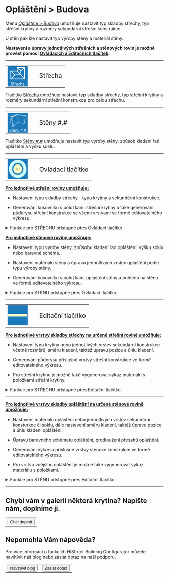 
<h1>Opláštění &gt; Budova</h1>

<p>Menu <u><i>Opláštění &gt; Budova</i></u> umožňuje nastavit typ skladby střechy, typ střešní krytiny a rozměry sekundární střešní konstrukce.</p>

<p>U stěn pak lze nastavit typ výroby stěny a materiál stěny.</p>

<p><b>Nastavení a úpravy jednotlivých střešních a stěnových rovin je možné provést pomocí <u>Ovládacích a Editačních tlačítek</u>.</b></p>

<hr class="main"> <!-- Vodorovná čára jako oddělovač sekce -->

<table>
  <tr>
    <td>
      <div style="position: relative; width: 64px; height: 64px;">
        <img src="img/RoofSketchIcon64x64.png" alt="RoofSketchIcon64x64.png" width="64" height="64">
        <div style="position: absolute; bottom: 0; width: 100%; background: none; color: white; font-size: 12px; text-align: center;">
          Střecha
        </div>
      </div>
    </td>
    <td style="vertical-align: middle; font-size: 20px; padding-left: 30px;">
      Střecha
    </td>
  </tr>
</table>

<p>Tlačítko <u>Střecha</u> umožňuje nastavit typ skladby střechy, typ střešní krytiny a rozměry sekundární střešní konstrukce pro celou střechu.</p>

<hr class="main"> <!-- Vodorovná čára jako oddělovač sekce -->

<table>
  <tr>
    <td>
      <div style="position: relative; width: 64px; height: 64px;">
        <img src="img/WallIcon64x64.png" alt="WallIcon64x64.png" width="64" height="64">
        <div style="position: absolute; bottom: 0; width: 100%; background: none; color: white; font-size: 12px; text-align: center;">
          Stěny #.#
        </div>
      </div>
    </td>
    <td style="vertical-align: middle; font-size: 20px; padding-left: 30px;">
      Stěny #.#
    </td>
  </tr>
</table>

<p>Tlačítko <u>Stěny #.#</u> umožňuje nastavit typ výroby stěny, způsob kladení řad opláštění a výšku soklu.</p>

<hr class="main"> <!-- Vodorovná čára jako oddělovač sekce -->

<table>
  <tr>
    <td><img src="img/ControlButton.png" alt="ControlButton.png" width="64"></td>
    <td style="vertical-align: middle; font-size: 20px; padding-left: 30px;">Ovládací tlačítko</td>
  </tr>
</table>

<p><b><u>Pro jednotlivé střešní roviny umožňuje:</u></b></p>
<ul>
  <li><p>Nastavení typu skladby střechy - typu krytiny a sekundární konstrukce.</p></li>
  <li><p>Generování kusovníku s položkami střešní krytiny a také generování půdorysu střešní konstrukce se všemi vrstvami ve formě editovatelného výkresu.</p></li>
</ul>

<details>  <summary>
    <span>Funkce pro STŘECHU přístupné přes Ovládací tlačítko</span>
  </summary>
  <div class="panel">
  <h1>Opláštění > Střešní rovina</h1>

<p>V menu <u><i>Opláštění > Střešní rovina</i></u> přístupném přes <u>Ovládací tlačítko</u> je pro jednotlivé střešní roviny možné :</p>

<ul>
  <li><p>Nastavení typu skladby střechy - typu krytiny a sekundární konstrukce.</p></li>
  <li><p>Generování kusovníku s položkami střešní krytiny a také generování půdorysu střešní konstrukce se všemi vrstvami ve formě editovatelného výkresu.</p></li>
</ul>

<p><b><u>Ovládací a Editační tlačítka</u> upravují vlastnosti střešní konstrukce pouze na vybrané střešní rovině.</b></p>

<hr class="main"> <!-- Vodorovná čára jako oddělovač sekce -->

<table>
  <tr>
    <td>
      <div style="position: relative; width: 64px; height: 64px;">
        <img src="img/EditPropertiesIcon64x64.png" alt="EditPropertiesIcon64x64.png" width="64" height="64">
        <div style="position: absolute; bottom: 0; width: 100%; background: none; color: white; font-size: 12px; text-align: center;">Vlastnosti</div>
      </div>
    </td>
    <td style="vertical-align: middle; font-size: 20px; padding-left: 30px;">Vlastnosti</td>
  </tr>
</table>

<p>Tlačítko <u>Vlastnosti</u> umožňuje pojmenovat určenou střešní rovinu a upravit excentricitu střechy, tedy odsazení vygenerované střešní roviny od její skutečné polohy.</p>

<hr class="main"> <!-- Vodorovná čára jako oddělovač sekce -->

<table>
  <tr>
    <td>
      <div style="position: relative; width: 64px; height: 64px;">
        <img src="img/WallPartIcon64x64.png" alt="WallPartIcon64x64.png" width="64" height="64">
        <div style="position: absolute; bottom: 0; width: 100%; background: none; color: white; font-size: 12px; text-align: center;">Materiály</div>
      </div>
    </td>
    <td style="vertical-align: middle; font-size: 20px; padding-left: 30px;">Materiály</td>
  </tr>
</table>

<p>Nastavení skladby střešní konstrukce se provádí pomocí tlačítek:</p>

<ul>
  <li><p><u>Vrchní vrstva</u></p></li>
  <li><p><u>Nižší vrstvy</u></p></li>
</ul>

<p>
Pro některé krytiny může být v defaultním stavu tlačítko <u>Nižší vrstvy</u> schované a sekundární konstrukce pak pro takovou krytinu není generována.
</p> 

<hr> <!-- Vodorovná čára jako oddělovač sekce -->

<table>
  <tr>
    <td>
      <div style="position: relative; width: 64px; height: 64px;">
        <img src="img/RoofTopLayer_64x64.png" alt="RoofTopLayer_64x64.png" width="64" height="64">
      <div style="position: absolute; bottom: 0; width: 100%; background: none; color: white; font-size: 10px; text-align: center;">
      Vrchní vrstva
      </div>
      </div>
    </td>
    <td style="vertical-align: middle; font-size: 20px; padding-left: 30px">
      Vrchní vrstva
    </td>
  </tr>
</table>

<ul>
  <li><p>Umožňuje výběr střešní krytiny z připravené galerie výrobků.</p></li>
</ul>

<hr> <!-- Vodorovná čára jako oddělovač sekce -->

<table>
  <tr>
    <td>
      <div style="position: relative; width: 64px; height: 64px;">
        <img src="img/RoofLowerLayers_64x64.png" alt="RoofLowerLayers_64x64.png" width="64" height="64">
      <div style="position: absolute; bottom: 0; width: 100%; background: none; color: white; font-size: 10px; text-align: center;">
      Nižší vrstvy
      </div>
      </div>
    </td>
    <td style="vertical-align: middle; font-size: 20px; padding-left: 30px">
      Nižší vrstvy
    </td>
  </tr>
</table>

<ul>
  <li><p>Umožňuje výběr typu skladby sekundární konstrukce z připravené galerie výrobků.</p></li>
</ul>

<hr class="main"> <!-- Vodorovná čára jako oddělovač sekce -->

<table>
  <tr>
    <td>
      <div style="position: relative; width: 64px; height: 64px;">
        <img src="img/BomIcon64x64.png" alt="BomIcon64x64.png" width="64" height="64">
        <div style="position: absolute; bottom: 0; width: 100%; background: none; color: white; font-size: 12px; text-align: center;">Kusovník</div>
      </div>
    </td>
    <td style="vertical-align: middle; font-size: 20px; padding-left: 30px;">Kusovník</td>
  </tr>
</table>

<p>Generuje soupis položek střešní krytiny pro příslušnou střešní rovinu do přehledné tabulky.</p>

<hr class="main"> <!-- Vodorovná čára jako oddělovač sekce -->

<table>
  <tr>
    <td>
      <div style="position: relative; width: 64px; height: 64px;">
        <img src="img/MainDrawings64x64.png" alt="MainDrawings64x64.png" width="64" height="64">
        <div style="position: absolute; bottom: 0; width: 100%; background: none; color: white; font-size: 12px; text-align: center;">Výkres</div>
      </div>
    </td>
    <td style="vertical-align: middle; font-size: 20px; padding-left: 30px;">Výkres</td>
  </tr>
</table>

<p>Generuje výkres určené střešní roviny včetně celé skladby střešní konstrukce. Výkres je možné dále editovat, doplnit popisky a kótami.</p>
</div>
</details>

<p><b><u>Pro jednotlivé stěnové roviny umožňuje:</u></b></p>
<ul>
<li><p>Nastavení typu výroby stěny, způsobu kladení řad opláštění, výšku soklu nebo barevné schéma.</p></li>
<li><p>Nastavení materiálu stěny a úpravu jednotlivých vrstev opláštění podle typu výroby stěny.</p></li>
<li><p>Generování kusovníku s položkami opláštění stěny a pohledu na stěnu ve formě editovatelného výkresu.</p></li>
</ul>

<details>  <summary>
    <span>Funkce pro STĚNU přístupné přes Ovládací tlačítko</span>
  </summary>
  <div class="panel">
<h1>Opláštění &gt; Stěnová rovina</h1>

<p>V menu <u><i>Opláštění &gt; Stěnová rovina</i></u> přístupném přes <u>Ovládací tlačítko</u> je možné nastavit typ výroby stěny, kladení řad opláštění a výšku soklu.</p>

<p>Dále je možné upravovat barevné schéma a materiály jednotlivých vrstev opláštění. Také je zde možné generovat kusovník s položkami opláštění nebo pohled na stěnu ve formě editovatelného výkresu.</p>

<p><b><u>Ovládací a Editační tlačítka</u> upravují vlastnosti konstrukce pouze na vybrané stěnové rovině.</b></p>

<hr class="main"> <!-- Vodorovná čára jako oddělovač sekce -->

<p>
<table>
  <tr>
    <td>
      <div style="position: relative; width: 64px; height: 64px;">
        <img src="img/EditPropertiesIcon64x64.png" alt="EditPropertiesIcon64x64.png" width="64" height="64">
        <div style="position: absolute; bottom: 0; width: 100%; background: none; color: white; font-size: 12px; text-align: center;">Rozvržení</div>
      </div>
    </td>
    <td style="vertical-align: middle; font-size: 20px; padding-left: 30px;">Rozvržení</td>
  </tr>
</table>
</p>
<p>Tlačítko <u>Rozvržení</u> umožňuje nastavit typ výroby, kladení řad opláštění a výšku soklu.</p>

<hr class="main"> <!-- Vodorovná čára jako oddělovač sekce -->

<p>
<table>
  <tr>
    <td>
      <div style="position: relative; width: 64px; height: 64px;">
        <img src="img/ColorsIcon64x64.png" alt="ColorsIcon64x64.png" width="64" height="64">
        <div style="position: absolute; bottom: 0; width: 100%; background: none; color: white; font-size: 12px; text-align: center;">Barvy</div>
      </div>
    </td>
    <td style="vertical-align: middle; font-size: 20px; padding-left: 30px;">Barvy</td>
  </tr>
</table>
</p>
<p>Tlačítko <u>Barvy</u> umožňuje nastavit barevné schéma pro danou stěnovou rovinu, podle typu schématu je možné nastavit barvy pro vybrané stěnové panely.</p>
<p>Stěnové panely jsou číslovány od 0.</p>

<hr class="main"> <!-- Vodorovná čára jako oddělovač sekce -->

<table>
  <tr>
    <td>
      <div style="position: relative; width: 64px; height: 64px;">
        <img src="img/WallPartIcon64x64.png" alt="WallPartIcon64x64.png" width="64" height="64">
        <div style="position: absolute; bottom: 0; width: 100%; background: none; color: white; font-size: 12px; text-align: center;">Materiály</div>
      </div>
    </td>
    <td style="vertical-align: middle; font-size: 20px; padding-left: 30px;">Materiály</td>
  </tr>
</table>

<p>Nastavení skladby střešní konstrukce se provádí pomocí tlačítek:</p>

<ul>
  <li><p><u>Vrchní vrstva</u></p></li>
  <li><p><u>Vnitřní vrstvy</u></p></li>
  <li><p><u>Sokl</u></p></li>
</ul>

<p>
Pro některé typy opláštění může být v defaultním stavu tlačítko <u>Vnitřní vrstvy</u> schované a sekundární konstrukce pak pro takový typ opláštění není generována.
</p>

<p>Tlačítko <u>Sokl</u> je dostupné podle typu výroby stěny nastavené v <u>Rozvržení</u>.

<hr> <!-- Vodorovná čára jako oddělovač sekce -->

<table>
  <tr>
    <td>
      <div style="position: relative; width: 64px; height: 64px;">
        <img src="img/RoofTopLayer_64x64.png" alt="RoofTopLayer_64x64.png" width="64" height="64">
      <div style="position: absolute; bottom: 0; width: 100%; background: none; color: white; font-size: 10px; text-align: center;">
      Vrchní vrstva
      </div>
      </div>
    </td>
    <td style="vertical-align: middle; font-size: 20px; padding-left: 30px">
      Vrchní vrstva
    </td>
  </tr>
</table>

<ul>
  <li><p>Umožňuje výběr materiálu opláštění z připravené galerie výrobků.</p></li>
</ul>

<hr> <!-- Vodorovná čára jako oddělovač sekce -->

<table>
  <tr>
    <td>
      <div style="position: relative; width: 64px; height: 64px;">
        <img src="img/RoofLowerLayers_64x64.png" alt="RoofLowerLayers_64x64.png" width="64" height="64">
      <div style="position: absolute; bottom: 0; width: 100%; background: none; color: white; font-size: 10px; text-align: center;">
      Vnitřní vrstvy
      </div>
      </div>
    </td>
    <td style="vertical-align: middle; font-size: 20px; padding-left: 30px">
      Vnitřní vrstvy
    </td>
  </tr>
</table>

<ul>
  <li><p>Umožňuje výběr typu skladby sekundární konstrukce z připravené galerie výrobků.</p></li>
</ul>

<hr> <!-- Vodorovná čára jako oddělovač sekce -->

<table>
  <tr>
    <td>
      <div style="position: relative; width: 64px; height: 64px;">
        <img src="img/WallPartLayerIcon64x64.png" alt="WallPartLayerIcon64x64.png" width="64" height="64">
      <div style="position: absolute; bottom: 0; width: 100%; background: none; color: white; font-size: 10px; text-align: center;">
      Sokl
      </div>
      </div>
    </td>
    <td style="vertical-align: middle; font-size: 20px; padding-left: 30px">
      Sokl
    </td>
  </tr>
</table>

<ul>
  <li><p>Umožňuje výběr materiálu soklu z připravené galerie výrobků.</p></li>
</ul>

<hr class="main"> <!-- Vodorovná čára jako oddělovač sekce -->

<table>
  <tr>
    <td>
      <div style="position: relative; width: 64px; height: 64px;">
        <img src="img/BomIcon64x64.png" alt="BomIcon64x64.png" width="64" height="64">
        <div style="position: absolute; bottom: 0; width: 100%; background: none; color: white; font-size: 12px; text-align: center;">Kusovník</div>
      </div>
    </td>
    <td style="vertical-align: middle; font-size: 20px; padding-left: 30px;">Kusovník</td>
  </tr>
</table>

<p>Generuje soupis položek opláštění stěny pro příslušnou stěnovou rovinu do přehledné tabulky.</p>

<hr class="main"> <!-- Vodorovná čára jako oddělovač sekce -->

<table>
  <tr>
    <td>
      <div style="position: relative; width: 64px; height: 64px;">
        <img src="img/MainDrawings64x64.png" alt="MainDrawings64x64.png" width="64" height="64">
        <div style="position: absolute; bottom: 0; width: 100%; background: none; color: white; font-size: 12px; text-align: center;">Výkres</div>
      </div>
    </td>
    <td style="vertical-align: middle; font-size: 20px; padding-left: 30px;">Výkres</td>
  </tr>
</table>

<p>Generuje výkres určené stěnové roviny včetně celé skladby opláštění stěny. Výkres je možné dále editovat, doplnit popisky a kótami.</p>
</div>
</details>

<hr class="main"> <!-- Vodorovná čára jako oddělovač sekce -->

<table>
  <tr>
    <td><img src="img/EditButton.png" alt="EditButton.png" width="64"></td>
    <td style="vertical-align: middle; font-size: 20px; padding-left: 30px;">Editační tlačítko</td>
  </tr>
</table>

<p><b><u>Pro jednotlivé vrstvy skladby střechy na určené střešní rovině umožňuje:</u></b></p>
<ul>
  <li><p>Nastavení typu krytiny nebo jednotlivých vrstev sekundární konstrukce včetně rozměrů, směru kladení, taktéž úpravu pozice a úhlu kladení.</p></li>
  <li><p>Generování půdorysu příslušné vrstvy střešní konstrukce ve formě editovatelného výkresu.</p></li>
  <li><p>Pro střešní krytinu je možné také vygenerovat výkaz materiálu s položkami střešní krytiny.</p></li>
</ul>

<details>  <summary>
    <span>Funkce pro STŘECHU přístupné přes Editační tlačítko</span>
  </summary>
  <div class="panel">
  <h1>Opláštění &gt; Střešní vrstva</h1>

<p>
  Menu <u><i>Opláštění &gt; Střešní vrstva</i></u> přístupném přes <u>Editační tlačítko</u> umožňuje pro jednotlivé vrstvy skladby střechy na určené střešní rovině:</p>

<ul>
  <li><p>Nastavení typu krytiny nebo jednotlivých vrstev sekundární konstrukce včetně rozměrů, směru kladení, taktéž úpravu pozice a úhlu kladení.</p></li>
  <li><p>Generování půdorysu příslušné vrstvy střešní konstrukce ve formě editovatelného výkresu.</p></li>
  <li><p>Pro střešní krytinu je možné také vygenerovat výkaz materiálu s položkami střešní krytiny.</p></li>
</ul>

<p>
  Možnosti nastavení se liší v závislosti na typu střešní krytiny či sekundární konstrukce.
</p>

<p>
  <b><u>Ovládací a Editační tlačítka</u> upravují vlastnosti střešní konstrukce pouze na vybrané střešní rovině.</b>
</p>

<hr class="main"> <!-- Vodorovná čára jako oddělovač sekce -->

<table>
  <tr>
    <td>
      <div style="position: relative; width: 64px; height: 64px;">
        <img src="img/TilingEditIcon64x64.png" alt="TilingEditIcon64x64.png" width="64" height="64">
        <div style="position: absolute; bottom: 0; width: 100%; background: none; color: white; font-size: 12px; text-align: center;">Kladení</div>
      </div>
    </td>
    <td>
      <div style="position: relative; width: 64px; height: 64px;">
        <img src="img/TilingEditIcon64x64.png" alt="TilingEditIcon64x64.png" width="64" height="64">
        <div style="position: absolute; bottom: 0; width: 100%; background: none; color: white; font-size: 12px; text-align: center;">Síť</div>
      </div>
    </td>
    <td>
      <div style="position: relative; width: 64px; height: 64px;">
        <img src="img/TilingEditIcon64x64.png" alt="TilingEditIcon64x64.png" width="64" height="64">
        <div style="position: absolute; bottom: 0; width: 100%; background: none; color: white; font-size: 12px; text-align: center;">Rámy</div>
      </div>
    </td>
    <td>
      <div style="position: relative; width: 64px; height: 64px;">
        <img src="img/TilingEditIcon64x64.png" alt="TilingEditIcon64x64.png" width="64" height="64">
        <div style="position: absolute; bottom: 0; width: 100%; background: none; color: white; font-size: 12px; text-align: center;">Vrstva</div>
      </div>
    </td>
    <td style="vertical-align: middle; font-size: 20px; padding-left: 30px;">
      Kladení / Síť / Rámy / Vrstva
    </td>
  </tr>
</table>

<h3>Kladení</h3>

<ul>
<li><p>
  Tlačítko <u>Kladení</u> umožňuje výběr materiálu pro danou vrstvu střešní konstrukce z připravené galerie výrobků.
  </p></li>
<li><p>Dále umožňuje nastavit směr, úhel a posun kladení prvků střešní krytiny od okraje střechy.
</p></li>

<li><p>
  Po kliknutí na zvolený prvek střešní krytiny je možné prvek prodloužit na začátku i na konci o zvolenou délku, případně editovat jeho barvu.
  Taktéž umožňuje nastavení přesahů a barvy jednotlivých kusů krytiny.
</p></li>

<li><p>
<table>
  <tr>
    <td>
      <img src="img/AddOffsetButton.png" alt="AddOffsetButton.png" width="50">
    </td>
    <td style="vertical-align: middle; font-size: 15px; padding-left: 30px;">
      Přesah
    </td>
  </tr> 
</table>
</p></li>

<ul><li><p>
  Tlačítko <u>Přesah</u> v modelu umožňuje nastavit přesah krytiny přes danou střešní hranu.
</p></li></ul>
</ul>

<h3>Síť</h3>

<ul>
<li><p>Tlačítko <u>Síť</u> umožňuje výběr materiálu pro danou vrstvu střešní konstrukce z připravené galerie výrobků, zde je možné vybrat požadovaný průřez latí včetně jejich rozteče.
</p></li>

<li><p>Dále umožňuje nastavit rozteče mezi prvky laťování, upravit úhel kladené vrstvy laťování a odsazení prvního prvku od kraje střechy.
</p></li>
</ul>

<h3>Rámy</h3>

<ul>
<li><p>
  Tlačítko <u>Rámy</u> umožňuje výběr materiálu pro danou vrstvu střešní konstrukce z připravené galerie výrobků, zde je možné vybrat požadovaný průřez prvků sekundární konstrukce.
  </p></li>
</ul>

<h3>Vrstva</h3>
<ul>
<li><p>
  ...Funkcionalita tlačítka <u>Vrstva</u> se připravuje pro budoucí verzi programu...
</p></li>
</ul>

<hr class="main"> <!-- Vodorovná čára jako oddělovač sekce -->

<table>
  <tr>
    <td>
      <div style="position: relative; width: 64px; height: 64px;">
        <img src="img/BomIcon64x64.png" alt="BomIcon64x64.png" width="64" height="64">
        <div style="position: absolute; bottom: 0; width: 100%; background: none; color: white; font-size: 12px; text-align: center;">Kusovník</div>
      </div>
    </td>
    <td style="vertical-align: middle; font-size: 20px; padding-left: 30px;">
      Kusovník
    </td>
  </tr>
</table>

<p>
  Generuje soupis položek dané vrstvy skladby střešní konstrukcepro příslušnou střešní rovinu do přehledné tabulky.
</p>

<p>
Funckionalita nemusí být dočasně přístupná pro všechny vrstvy sklaby střechy
</p>

<hr class="main"> <!-- Vodorovná čára jako oddělovač sekce -->

<table>
  <tr>
    <td>
      <div style="position: relative; width: 64px; height: 64px;">
        <img src="img/MainDrawings64x64.png" alt="MainDrawings64x64.png" width="64" height="64">
        <div style="position: absolute; bottom: 0; width: 100%; background: none; color: white; font-size: 12px; text-align: center;">Výkres</div>
      </div>
    </td>
    <td style="vertical-align: middle; font-size: 20px; padding-left: 30px;">
      Výkres
    </td>
  </tr>
</table>

<p>
  Generuje výkres určené vrstvy střešní roviny. Výkres je možné dále editovat, doplnit popisky a kótami.
</p>

<hr class="main"> <!-- Vodorovná čára jako oddělovač sekce -->

<table>
  <tr>
    <td>
      <div style="position: relative; width: 64px; height: 64px;">
        <img src="img/TapeMeasureIcon64x64.png" alt="TapeMeasureIcon64x64.png" width="64" height="64">
        <div style="position: absolute; bottom: 0; width: 100%; background: none; color: white; font-size: 12px; text-align: center;">Měření</div>
      </div>
    </td>
    <td style="vertical-align: middle; font-size: 20px; padding-left: 30px;">
      Měření
    </td>
  </tr>
</table>

<p>
  Tlačítkem <u>Měření</u> je možné zkontrolovat rozměry modelu.
</p>
</div>
</details>

<hr class="main"> <!-- Vodorovná čára jako oddělovač sekce -->


<p><b><u>Pro jednotlivé vrstvy skladby opláštění na určené stěnové rovině umožňuje:</u></b></p>
<ul>
<li><p>Nastavení materiálu opláštění nebo jednotlivých vrstev sekundární konsturkce či soklu, dále nastavení směru kladení, taktéž úpravu pozice a úhlu kladení opláštění.</p></li>
<li><p>Úpravu barevného schématu opláštění, prodloužení přesahů opláštění.</p></li> 
<li><p>Generování výkresu příslušné vrstvy stěnové konstrukce ve formě editovatelného výkresu.</p></li>
<li><p>Pro vrstvu vnějšího opláštění je možné také vygenerovat výkaz materiálu s položkami.</p></li>
</ul>

<details>  <summary>
    <span>Funkce pro STĚNU přístupné přes Editační tlačítko</span>
  </summary>
  <div class="panel">
  

<h1>Opláštění &gt; Stěnová vrstva</h1>

<p>V menu <u><i>Opláštění &gt; Stěnová vrstva</i></u> přístupném přes <u>Editační tlačítko</u> je možné pro jednotlivé vrstvy skladby opláštění na určené stěnové rovině nastavit:</p>

<ul>
<li><p>Nastavení materiálu opláštění nebo jednotlivých vrstev sekundární konsturkce či soklu, dále nastavení směru kladení, taktéž úpravu pozice a úhlu kladení opláštění.</p></li>
<li><p>Úpravu barevného schématu opláštění, prodloužení přesahů opláštění.</p></li> 
<li><p>Generování výkresu příslušné vrstvy stěnové konstrukce ve formě editovatelného výkresu.</p></li>
<li><p>Pro vrstvu vnějšího opláštění je možné také vygenerovat výkaz materiálu s položkami.</p></li>
</ul>

<p>
  Možnosti nastavení se liší v závislosti na typu materiálu opláštění, sekundární konstrukce či soklu.
</p>

<p>
  <b><u>Ovládací a Editační tlačítka</u> upravují vlastnosti střešní konstrukce pouze na vybrané střešní rovině.</b>
</p>

<hr class="main"> <!-- Vodorovná čára jako oddělovač sekce -->

<table>
  <tr>
    <td>
      <div style="position: relative; width: 64px; height: 64px;">
        <img src="img/TilingEditIcon64x64.png" alt="TilingEditIcon64x64.png" width="64" height="64">
        <div style="position: absolute; bottom: 0; width: 100%; background: none; color: white; font-size: 12px; text-align: center;">Kladení</div>
      </div>
    </td>
    <td>
      <div style="position: relative; width: 64px; height: 64px;">
        <img src="img/TilingEditIcon64x64.png" alt="TilingEditIcon64x64.png" width="64" height="64">
        <div style="position: absolute; bottom: 0; width: 100%; background: none; color: white; font-size: 12px; text-align: center;">Síť</div>
      </div>
    </td>
    <td>
      <div style="position: relative; width: 64px; height: 64px;">
        <img src="img/TilingEditIcon64x64.png" alt="TilingEditIcon64x64.png" width="64" height="64">
        <div style="position: absolute; bottom: 0; width: 100%; background: none; color: white; font-size: 12px; text-align: center;">Rámy</div>
      </div>
    </td>
    <td>
      <div style="position: relative; width: 64px; height: 64px;">
        <img src="img/TilingEditIcon64x64.png" alt="TilingEditIcon64x64.png" width="64" height="64">
        <div style="position: absolute; bottom: 0; width: 100%; background: none; color: white; font-size: 12px; text-align: center;">Vrstva</div>
      </div>
    </td>
    <td style="vertical-align: middle; font-size: 20px; padding-left: 30px;">
      Kladení / Síť / Rámy / Vrstva
    </td>
  </tr>
</table>

<h3>Kladení</h3>

<ul>
<li><p>
  Tlačítko <u>Kladení</u> umožňuje výběr materiálu pro danou vrstvu stěnové konstrukce z připravené galerie výrobků.
  </p></li>
<li><p>Dále umožňuje nastavit směr, úhel a posun kladení prvků opláštění od okraje budovy.
</p></li>

<li><p>
  Po kliknutí na zvolený prvek stěnového opláštění je možné prvek prodloužit na začátku i na konci o zvolenou délku, případně editovat jeho barvu.
  Taktéž umožňuje nastavení přesahů a barvy jednotlivých kusů opláštění.
</p></li>

<li><p>
<table>
  <tr>
    <td>
      <img src="img/AddOffsetButton.png" alt="AddOffsetButton.png" width="50">
    </td>
    <td style="vertical-align: middle; font-size: 15px; padding-left: 30px;">
      Přesah
    </td>
  </tr> 
</table>
</p></li>

<ul><li><p>
  Tlačítko <u>Přesah</u> v modelu umožňuje nastavit přesah stěnového opláštění přes danou hranu budovy.
</p></li></ul>
</ul>

<h3>Síť</h3>

<ul>
<li><p>Tlačítko <u>Síť</u> umožňuje výběr materiálu pro danou vrstvu konstrukce opláštění z připravené galerie výrobků, zde je možné vybrat požadovaný průřez latí včetně jejich rozteče.
</p></li>

<li><p>Dále umožňuje nastavit rozteče mezi prvky laťování, upravit úhel kladené vrstvy laťování a odsazení prvního prvku od kraje budovy.
</p></li>
</ul>

<h3>Rámy</h3>

<ul>
<li><p>
  Tlačítko <u>Rámy</u> umožňuje výběr materiálu pro danou vrstvu konstrukce opláštění z připravené galerie výrobků, zde je možné vybrat požadovaný průřez prvků sekundární konstrukce.
  </p></li>
</ul>

<h3>Vrstva</h3>
<ul>
<li><p>
  ...Funkcionalita tlačítka <u>Vrstva</u> se připravuje pro budoucí verzi programu...
</p></li>
</ul>

<hr class="main"> <!-- Vodorovná čára jako oddělovač sekce -->

<p>
<table>
  <tr>
    <td>
      <div style="position: relative; width: 64px; height: 64px;">
        <img src="img/ColorsIcon64x64.png" alt="ColorsIcon64x64.png" width="64" height="64">
        <div style="position: absolute; bottom: 0; width: 100%; background: none; color: white; font-size: 12px; text-align: center;">Barvy</div>
      </div>
    </td>
    <td style="vertical-align: middle; font-size: 20px; padding-left: 30px;">Barvy</td>
  </tr>
</table>
</p>
<p>Tlačítko <u>Barvy</u> umožňuje nastavit barevné schéma pro danou stěnovou rovinu, podle typu schématu je možné nastavit barvy pro vybrané stěnové panely.</p>
<p>Stěnové panely jsou číslovány od 0.</p>

<hr class="main"> <!-- Vodorovná čára jako oddělovač sekce -->

<table>
  <tr>
    <td>
      <div style="position: relative; width: 64px; height: 64px;">
        <img src="img/BomIcon64x64.png" alt="BomIcon64x64.png" width="64" height="64">
        <div style="position: absolute; bottom: 0; width: 100%; background: none; color: white; font-size: 12px; text-align: center;">Kusovník</div>
      </div>
    </td>
    <td style="vertical-align: middle; font-size: 20px; padding-left: 30px;">
      Kusovník
    </td>
  </tr>
</table>

<p>
  Generuje soupis položek dané vrstvy skladby stěnové konstrukce pro příslušnou stěnovou rovinu do přehledné tabulky.
</p>

<p>
Funckionalita nemusí být dočasně přístupná pro všechny vrstvy sklaby opláštění.
</p>

<hr class="main"> <!-- Vodorovná čára jako oddělovač sekce -->

<table>
  <tr>
    <td>
      <div style="position: relative; width: 64px; height: 64px;">
        <img src="img/MainDrawings64x64.png" alt="MainDrawings64x64.png" width="64" height="64">
        <div style="position: absolute; bottom: 0; width: 100%; background: none; color: white; font-size: 12px; text-align: center;">Výkres</div>
      </div>
    </td>
    <td style="vertical-align: middle; font-size: 20px; padding-left: 30px;">
      Výkres
    </td>
  </tr>
</table>

<p>
  Generuje výkres určené vrstvy stěnové roviny. Výkres je možné dále editovat, doplnit popisky a kótami.
</p>

<hr class="main"> <!-- Vodorovná čára jako oddělovač sekce -->

<table>
  <tr>
    <td>
      <div style="position: relative; width: 64px; height: 64px;">
        <img src="img/TapeMeasureIcon64x64.png" alt="TapeMeasureIcon64x64.png" width="64" height="64">
        <div style="position: absolute; bottom: 0; width: 100%; background: none; color: white; font-size: 12px; text-align: center;">Měření</div>
      </div>
    </td>
    <td style="vertical-align: middle; font-size: 20px; padding-left: 30px;">
      Měření
    </td>
  </tr>
</table>

<p>
  Tlačítkem <u>Měření</u> je možné zkontrolovat rozměry modelu.
</p>

</div>
</details>

<hr class="main"> <!-- Vodorovná čára jako oddělovač sekce -->

<h2>Chybí vám v galerii některá krytina? Napište nám, doplníme ji.</h2>
<table>
  <tr>
    <td>
      <a href="mailto:jiri.podval@histruct.com?subject=Dotaz na HiStruct konfigurátor budov">
        <button class="btn">Chci doplnit</button>
      </a>
    </td>
  </tr>
</table>

<h2>Nepomohla Vám nápověda?</h2>
<p>Pro více informací o funkcích HiStruct Building Configurator můžete navštívit náš blog nebo zaslat dotaz na naší podporu.</p>

<table>
  <tr>
    <td>
      <a href="https://docs.histruct.com/cs/" target="_blank" rel="noopener noreferrer">
        <button class="btn">Navštívit blog</button>
      </a>
    </td>
    <td>
      <a href="mailto:support@histruct.com?subject=Dotaz na Support HiStruct">
        <button class="btn">Zaslat dotaz</button>
      </a>
    </td>
  </tr>
</table>
